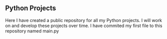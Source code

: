 Python Projects
-
Here I have created a public repository for all my Python projects.
I will work on and develop these projects over time.
I have commited my first file to this repository named main.py
